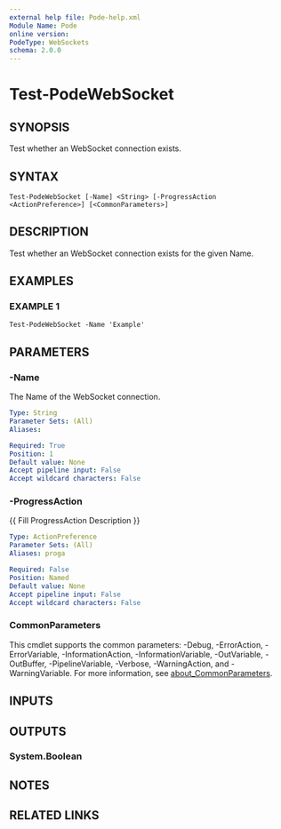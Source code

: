 ```yaml
---
external help file: Pode-help.xml
Module Name: Pode
online version:
PodeType: WebSockets
schema: 2.0.0
---
```


# Test-PodeWebSocket

## SYNOPSIS
Test whether an WebSocket connection exists.

## SYNTAX

```
Test-PodeWebSocket [-Name] <String> [-ProgressAction <ActionPreference>] [<CommonParameters>]
```

## DESCRIPTION
Test whether an WebSocket connection exists for the given Name.

## EXAMPLES

### EXAMPLE 1
```
Test-PodeWebSocket -Name 'Example'
```

## PARAMETERS

### -Name
The Name of the WebSocket connection.

```yaml
Type: String
Parameter Sets: (All)
Aliases:

Required: True
Position: 1
Default value: None
Accept pipeline input: False
Accept wildcard characters: False
```

### -ProgressAction
{{ Fill ProgressAction Description }}

```yaml
Type: ActionPreference
Parameter Sets: (All)
Aliases: proga

Required: False
Position: Named
Default value: None
Accept pipeline input: False
Accept wildcard characters: False
```

### CommonParameters
This cmdlet supports the common parameters: -Debug, -ErrorAction, -ErrorVariable, -InformationAction, -InformationVariable, -OutVariable, -OutBuffer, -PipelineVariable, -Verbose, -WarningAction, and -WarningVariable. For more information, see [about_CommonParameters](http://go.microsoft.com/fwlink/?LinkID=113216).

## INPUTS

## OUTPUTS

### System.Boolean
## NOTES

## RELATED LINKS
